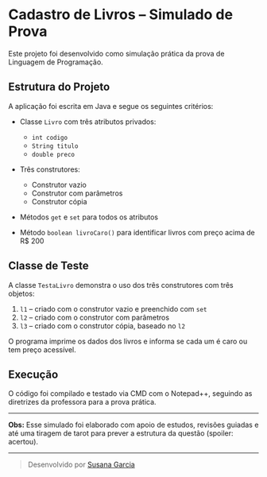 # Cadastro de Livros – Simulado de Prova

Este projeto foi desenvolvido como simulação prática da prova de Linguagem de Programação.

## Estrutura do Projeto

A aplicação foi escrita em Java e segue os seguintes critérios:

- Classe `Livro` com três atributos privados:
  - `int codigo`
  - `String titulo`
  - `double preco`

- Três construtores:
  - Construtor vazio
  - Construtor com parâmetros
  - Construtor cópia

- Métodos `get` e `set` para todos os atributos

- Método `boolean livroCaro()` para identificar livros com preço acima de R$ 200

## Classe de Teste

A classe `TestaLivro` demonstra o uso dos três construtores com três objetos:

1. `l1` – criado com o construtor vazio e preenchido com `set`
2. `l2` – criado com o construtor com parâmetros
3. `l3` – criado com o construtor cópia, baseado no `l2`

O programa imprime os dados dos livros e informa se cada um é caro ou tem preço acessível.

## Execução

O código foi compilado e testado via CMD com o Notepad++, seguindo as diretrizes da professora para a prova prática.

---

**Obs:** Esse simulado foi elaborado com apoio de estudos, revisões guiadas e até uma tiragem de tarot para prever a estrutura da questão (spoiler: acertou).

---

> Desenvolvido por [Susana Garcia](https://github.com/lasuccubuss)
